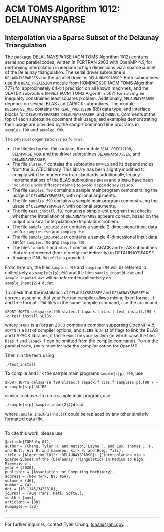 # ACM TOMS Algorithm 1012: DELAUNAYSPARSE
## Interpolation via a Sparse Subset of the Delaunay Triangulation

The package DELAUNAYSPARSE (ACM TOMS Algorithm 1012) contains serial and
parallel codes, written in FORTRAN 2003 with OpenMP 4.5, for performing
interpolation in medium to high dimensions via a sparse subset of the
Delaunay triangulation. The serial driver subroutine is `DELAUNAYSPARSES`
and the parallel driver is `DELAUNAYSPARSEP`. Both subroutines use the
`REAL_PRECISION` module from HOMPACK90 (ACM TOMS Algorithm 777) for
approximately 64-bit precision on all known machines, and the SLATEC
subroutine `DWNNLS` (ACM TOMS Algorithm 587) for solving an inequality
constrained least squares problem. Additionally, `DELAUNAYSPARSE` depends
on several BLAS and LAPACK subroutines. The module `DELSPARSE_MOD` contains
the `REAL_PRECISION` (R8) data type, and interface blocks for
`DELAUNAYSPARSES`, `DELAUNAYSPARSEP`, and `DWNNLS`. Comments at the top of
each subroutine document their usage, and examples demonstrating their usage
are provided by the sample command line programs in `samples.f90` and
`samplep.f90`.

The physical organization is as follows:

 * The file `deslparse.f90` contains the module `REAL_PRECISION`,
   `DELSPARSE_MOD`, and the driver subroutines `DELAUNAYSPARSES`, and
   `DELAUNAYSPARSEP`.
 * The file `slatec.f` contains the subroutine `DWNNLS` and its dependencies
   from the SLATEC library. This library has been slightly modified to
   comply with the modern Fortran standards. Additionally, legacy
   implementations of the BLAS subroutines `DROTM` and `DTROMG` have been
   included under different names to avoid dependency issues.
 * The file `samples.f90` contains a sample main program demonstrating the
   usage of `DELAUNAYSPARSES`, with optional arguments.
 * The file `samplep.f90` contains a sample main program demonstrating the
   usage of `DELAUNAYSPARSEP`, with optional arguments.
 * The file `test_install.f90` contains a simple test program that checks
   whether the installation of `DELAUNAYSPARSE` appears correct, based
   on the output to a small interpolation/extrapolation problem.
 * The file `sample_input2d.dat` contains a sample 2-dimensional input
   data set for `samples.f90` and `samplep.f90`.
 * The file `sample_input4d.dat` contains a sample 4-dimensional input
   data set for `samples.f90` and `samplep.f90`.
 * The files `lapack.f` and `blas.f` contain all LAPACK and BLAS
   subroutines that are referenced (both directly and indirectly) in
   DELAUNAYSPARSE.
 * A sample GNU `Makefile` is provided.

From here on, the files `samples.f90` and `samplep.f90` will be referred
to collectively as `sample{s|p}.f90` and the files `sample_input2d.dat`
and `sample_input4d.dat` will be referred to collectively as
`sample_input{2|4}d.dat`.

To check that the installation of `DELAUNAYSPARSES` and `DELAUNAYSPARSEP` is
correct, assuming that your Fortran compiler allows mixing fixed format
`.f` and free format `.f90` files in the same compile command, use the command

``
$FORT $OPTS delsparse.f90 slatec.f lapack.f blas.f test_install.f90 \
  -o test_install $LIBS
``

where `$FORT` is a Fortran 2003 compliant compiler supporting OpenMP
4.5, `$OPTS` is a list of compiler options, and `$LIBS` is a list of
flags to link the BLAS and LAPACK libraries, if those exist on your
system (in which case the files `blas.f` and `lapack.f` can be omitted
from the compile command). To run the parallel code, `$OPTS` must
include the compiler option for OpenMP.

Then run the tests using

``
./test_install
``

To compile and link the sample main programs `sample{s|p}.f90`, use

``
$FORT $OPTS delsparse.f90 slatec.f lapack.f blas.f sample{s|p}.f90 \
  -o sample{s|p} $LIBS
``

similar to above.  To run a sample main program, use

``
./sample{s|p} sample_input{2|4}d.dat
``

where `sample_input{2|4}d.dat` could be replaced by any other similarly
formatted data file.

---------------------------------------------------------------------------

To cite this work, please use

```
@article{TOMSalg1012,
author = {Chang, Tyler H. and Watson, Layne T. and Lux, Thomas C. H. and Butt, Ali R. and Cameron, Kirk W. and Hong, Yili},
title = {Algorithm 1012: {DELAUNAYSPARSE}: {I}nterpolation via a Sparse Subset of the {D}elaunay Triangulation in Medium to High Dimensions},
year = {2020},
publisher = {Association for Computing Machinery},
address = {New York, NY, USA},
volume = {46},
number = {4},
doi = {10.1145/3422818},
journal = {ACM Trans. Math. Softw.},
month = {nov},
articleno = {38},
numpages = {20}
}
```

---------------------------------------------------------------------------

For further inquiries, contact
Tyler Chang, tchang@anl.gov.
